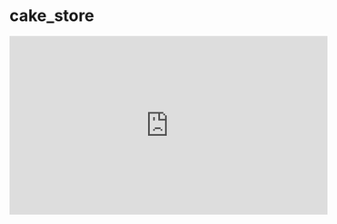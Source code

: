 # cake_store
<iframe width="560" height="315" src="https://youtu.be/P6yAEn0Ik0A" frameborder="0" allowfullscreen></iframe>
